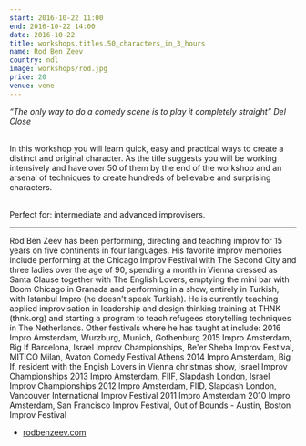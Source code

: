 ```yaml
---
start: 2016-10-22 11:00
end: 2016-10-22 14:00
date: 2016-10-22
title: workshops.titles.50_characters_in_3_hours
name: Rod Ben Zeev
country: ndl
image: workshops/rod.jpg
price: 20
venue: vene
---
```


*“The only way to do a comedy scene is to play it completely straight” Del Close*<br><br>

In this workshop you will learn quick, easy and practical ways to create a distinct and original character. As the title suggests you will be working intensively and have over 50 of them by the end of the workshop and an arsenal of techniques to create hundreds of believable and surprising characters.<br><br>

Perfect for: intermediate and advanced improvisers.

---
Rod Ben Zeev has been performing, directing and teaching improv for 15 years on five continents in four languages. His favorite improv memories include performing at the Chicago Improv Festival with The Second City and three ladies over the age of 90, spending a month in Vienna dressed as Santa Clause together with The English Lovers, emptying the mini bar with Boom Chicago in Granada and performing in a show, entirely in Turkish, with Istanbul Impro (he doesn't speak Turkish).
He is currently teaching applied improvisation in leadership and design thinking training at THNK (thnk.org) and starting a program to teach refugees storytelling techniques in The Netherlands. Other festivals where he has taught at include: 
2016 Impro Amsterdam, Wurzburg, Munich, Gothenburg
2015 Impro Amsterdam, Big If Barcelona, Israel Improv Championships, Be'er Sheba Improv Festival, MITICO Milan, Avaton Comedy Festival Athens
2014 Impro Amsterdam, Big If, resident with the Engish Lovers in Vienna christmas show, Israel Improv Championships
2013 Impro Amsterdam, FIIF, Slapdash London, Israel Improv Championships
2012 Impro Amsterdam, FIID, Slapdash London, Vancouver International Improv Festival
2011 Impro Amsterdam
2010 Impro Amsterdam, San Francisco Improv Festival, Out of Bounds - Austin, Boston Improv Festival

- [rodbenzeev.com](www.rodbenzeev.com)


